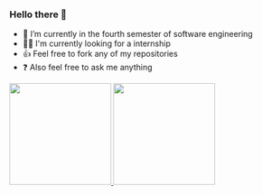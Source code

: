### Hello there 👋
- 🌱 I’m currently in the fourth semester of software engineering
- 🧑‍💼 I'm currently looking for a internship
- 👍 Feel free to fork any of my repositories
- ❓ Also feel free to ask me anything

<div>
<a href="https://github.com/seu-usuário-aqui">
<img loading="lazy" height="180em" src="https://github-readme-stats.vercel.app/api/top-langs/furlanets&layout=compact&langs_count=7&theme=dracula"/>
<img loading="lazy" height="180em" src="https://github-readme-stats.vercel.app/api?furlanets&show_icons=true&theme=dracula&include_all_commits=true&count_private=true"/>
</div>
